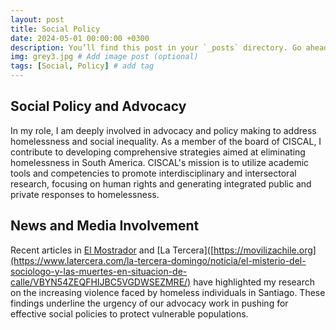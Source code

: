 ```yaml
---
layout: post
title: Social Policy
date: 2024-05-01 00:00:00 +0300
description: You’ll find this post in your `_posts` directory. Go ahead and edit it and re-build the site to see your changes. # Add post description (optional)
img: grey3.jpg # Add image post (optional)
tags: [Social, Policy] # add tag
---
```


## Social Policy and Advocacy
In my role, I am deeply involved in advocacy and policy making to address homelessness and social inequality. As a member of the board of CISCAL, I contribute to developing comprehensive strategies aimed at eliminating homelessness in South America. CISCAL's mission is to utilize academic tools and competencies to promote interdisciplinary and intersectoral research, focusing on human rights and generating integrated public and private responses to homelessness.

## News and Media Involvement
Recent articles in [El Mostrador](https://www.elmostrador.cl/noticias/2024/05/19/homicidios-se-posicionan-como-la-principal-causa-de-muerte-en-personas-en-situacion-de-calle/) and [La Tercera]([https://movilizachile.org](https://www.latercera.com/la-tercera-domingo/noticia/el-misterio-del-sociologo-y-las-muertes-en-situacion-de-calle/VBYN54ZEQFHIJBC5VGDWSEZMRE/) have highlighted my research on the increasing violence faced by homeless individuals in Santiago. These findings underline the urgency of our advocacy work in pushing for effective social policies to protect vulnerable populations.
